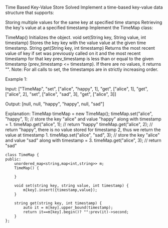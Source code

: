 Time Based Key-Value Store
Solved
Implement a time-based key-value data structure that supports:

Storing multiple values for the same key at specified time stamps
Retrieving the key's value at a specified timestamp
Implement the TimeMap class:

TimeMap() Initializes the object.
void set(String key, String value, int timestamp) Stores the key key with the value value at the given time timestamp.
String get(String key, int timestamp) Returns the most recent value of key if set was previously called on it and the most recent timestamp for that key prev_timestamp is less than or equal to the given timestamp (prev_timestamp <= timestamp). If there are no values, it returns "".
Note: For all calls to set, the timestamps are in strictly increasing order.

Example 1:

Input:
["TimeMap", "set", ["alice", "happy", 1], "get", ["alice", 1], "get", ["alice", 2], "set", ["alice", "sad", 3], "get", ["alice", 3]]

Output:
[null, null, "happy", "happy", null, "sad"]

Explanation:
TimeMap timeMap = new TimeMap();
timeMap.set("alice", "happy", 1); // store the key "alice" and value "happy" along with timestamp = 1.
timeMap.get("alice", 1); // return "happy"
timeMap.get("alice", 2); // return "happy", there is no value stored for timestamp 2, thus we return the value at timestamp 1.
timeMap.set("alice", "sad", 3); // store the key "alice" and value "sad" along with timestamp = 3.
timeMap.get("alice", 3); // return "sad"

```
class TimeMap {
public:
    unordered_map<string,map<int,string>> m;
    TimeMap() {

    }

    void set(string key, string value, int timestamp) {
        m[key].insert({timestamp,value});
    }

    string get(string key, int timestamp) {
        auto it = m[key].upper_bound(timestamp);
        return it==m[key].begin()? "":prev(it)->second;
    }
};
```
